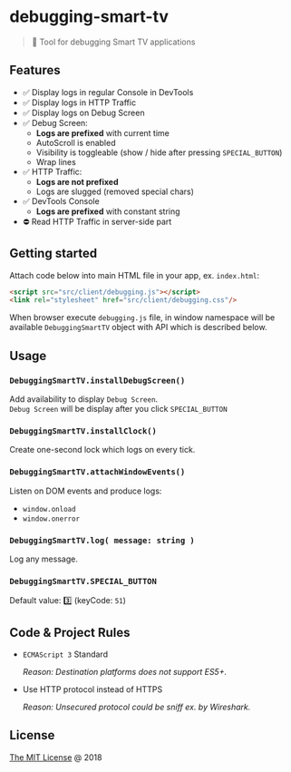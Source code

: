 # debugging-smart-tv

> :hammer: Tool for debugging Smart TV applications

## Features

* :white_check_mark: Display logs in regular Console in DevTools
* :white_check_mark: Display logs in HTTP Traffic
* :white_check_mark: Display logs on Debug Screen
* :white_check_mark: Debug Screen:
    - **Logs are prefixed** with current time
    - AutoScroll is enabled
    - Visibility is toggleable (show / hide after pressing `SPECIAL_BUTTON`)
    - Wrap lines
* :white_check_mark: HTTP Traffic:
    - **Logs are not prefixed**
    - Logs are slugged (removed special chars)
* :white_check_mark: DevTools Console
    - **Logs are prefixed** with constant string
* :no_entry: Read HTTP Traffic in server-side part

## Getting started

Attach code below into main HTML file in your app, ex. `index.html`:

```html
<script src="src/client/debugging.js"></script>
<link rel="stylesheet" href="src/client/debugging.css"/>
```

When browser execute `debugging.js` file, in window namespace will be available
`DebuggingSmartTV` object with API which is described below.

## Usage

### `DebuggingSmartTV.installDebugScreen()`

Add availability to display `Debug Screen`.<br/>
`Debug Screen` will be display after you click `SPECIAL_BUTTON`

### `DebuggingSmartTV.installClock()`

Create one-second lock which logs on every tick.

### `DebuggingSmartTV.attachWindowEvents()`

Listen on DOM events and produce logs:

- `window.onload`
- `window.onerror`

### `DebuggingSmartTV.log( message: string )`

Log any message.

### `DebuggingSmartTV.SPECIAL_BUTTON`

Default value: :three: (keyCode: `51`)

## Code & Project Rules

* `ECMAScript 3` Standard 

    _Reason: Destination platforms does not support ES5+._

* Use HTTP protocol instead of HTTPS

    _Reason: Unsecured protocol could be sniff ex. by Wireshark._

## License

[The MIT License](http://piecioshka.mit-license.org) @ 2018
